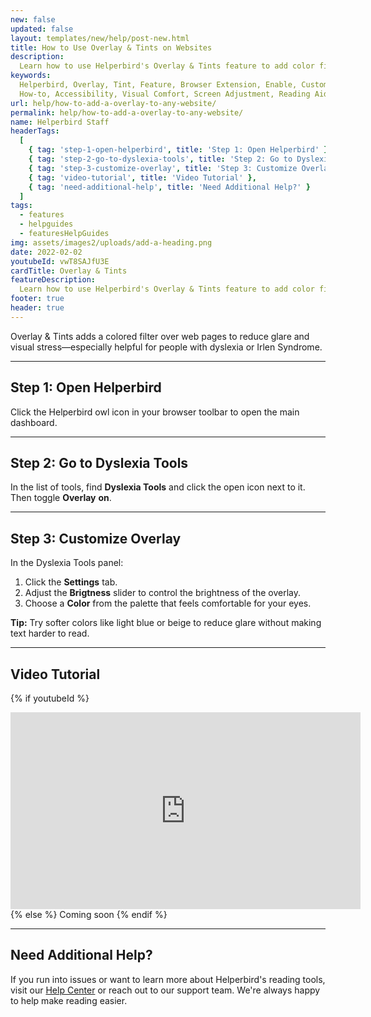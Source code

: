 ```yaml
---
new: false
updated: false
layout: templates/new/help/post-new.html
title: How to Use Overlay & Tints on Websites
description:
  Learn how to use Helperbird's Overlay & Tints feature to add color filters that reduce eye strain and improve reading comfort.
keywords:
  Helperbird, Overlay, Tint, Feature, Browser Extension, Enable, Customize, Website, User Guide,
  How-to, Accessibility, Visual Comfort, Screen Adjustment, Reading Aid, Web Experience, Irlen Syndrome, dyslexia
url: help/how-to-add-a-overlay-to-any-website/
permalink: help/how-to-add-a-overlay-to-any-website/
name: Helperbird Staff
headerTags:
  [
    { tag: 'step-1-open-helperbird', title: 'Step 1: Open Helperbird' },
    { tag: 'step-2-go-to-dyslexia-tools', title: 'Step 2: Go to Dyslexia Tools' },
    { tag: 'step-3-customize-overlay', title: 'Step 3: Customize Overlay' },
    { tag: 'video-tutorial', title: 'Video Tutorial' },
    { tag: 'need-additional-help', title: 'Need Additional Help?' }
  ]
tags:
  - features
  - helpguides
  - featuresHelpGuides
img: assets/images2/uploads/add-a-heading.png
date: 2022-02-02
youtubeId: vwT8SAJfU3E
cardTitle: Overlay & Tints
featureDescription:
  Learn how to use Helperbird's Overlay & Tints feature to add color filters that reduce eye strain and improve reading comfort.
footer: true
header: true
---
```


Overlay & Tints adds a colored filter over web pages to reduce glare and visual stress—especially helpful for people with dyslexia or Irlen Syndrome.

---

## Step 1: Open Helperbird

Click the Helperbird owl icon in your browser toolbar to open the main dashboard.


---

## Step 2: Go to Dyslexia Tools

In the list of tools, find **Dyslexia Tools** and click the open icon next to it. Then toggle **Overlay** **on**.

---

## Step 3: Customize Overlay

In the Dyslexia Tools panel:
1. Click the **Settings** tab.
3. Adjust the **Brigtness** slider to control the brightness of the  overlay.
4. Choose a **Color** from the palette that feels comfortable for your eyes.


**Tip:** Try softer colors like light blue or beige to reduce glare without making text harder to read.

---

## Video Tutorial

{% if youtubeId %}
<iframe width="560" height="315" class="aspect-square rounded-2xl mb-8 mt-8" src="https://www.youtube-nocookie.com/embed/{{ youtubeId }}?si=6BtkhydcpJ8UFQ_l" title="YouTube video player" frameborder="0" allow="accelerometer; autoplay; clipboard-write; encrypted-media; gyroscope; picture-in-picture; web-share" allowfullscreen></iframe>
{% else %}
Coming soon
{% endif %}

---

## Need Additional Help?

If you run into issues or want to learn more about Helperbird's reading tools, visit our [Help Center](https://www.helperbird.com/help) or reach out to our support team. We're always happy to help make reading easier.